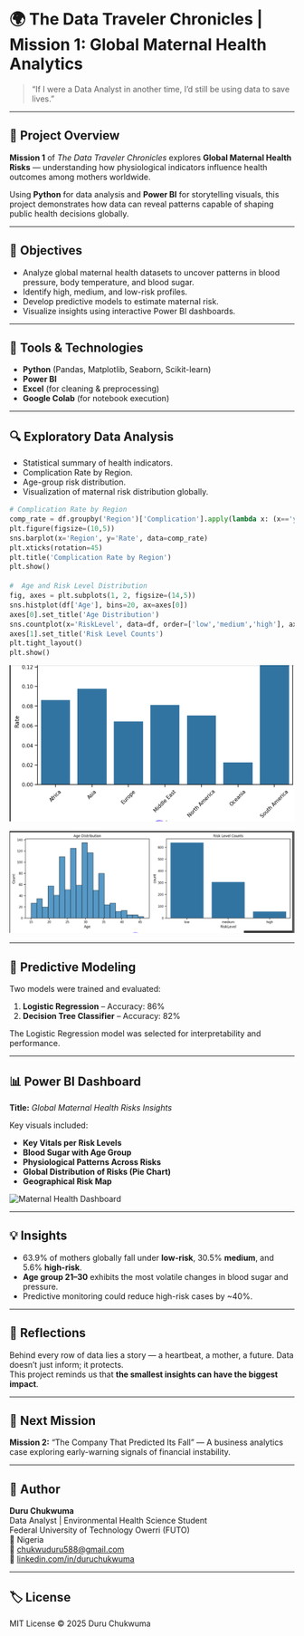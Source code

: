# 🌍 The Data Traveler Chronicles | Mission 1: Global Maternal Health Analytics

> “If I were a Data Analyst in another time, I’d still be using data to save lives.”

---

## 🧭 Project Overview
**Mission 1** of *The Data Traveler Chronicles* explores **Global Maternal Health Risks** — understanding how physiological indicators influence health outcomes among mothers worldwide.

Using **Python** for data analysis and **Power BI** for storytelling visuals, this project demonstrates how data can reveal patterns capable of shaping public health decisions globally.

---

## 🎯 Objectives
- Analyze global maternal health datasets to uncover patterns in blood pressure, body temperature, and blood sugar.
- Identify high, medium, and low-risk profiles.
- Develop predictive models to estimate maternal risk.
- Visualize insights using interactive Power BI dashboards.

---

## 🧰 Tools & Technologies
- **Python** (Pandas, Matplotlib, Seaborn, Scikit-learn)
- **Power BI**
- **Excel** (for cleaning & preprocessing)
- **Google Colab** (for notebook execution)

---

## 🔍 Exploratory Data Analysis
- Statistical summary of health indicators.
- Complication Rate by Region.
- Age-group risk distribution.
- Visualization of maternal risk distribution globally.

```python
# Complication Rate by Region
comp_rate = df.groupby('Region')['Complication'].apply(lambda x: (x=='yes').mean()).reset_index(name='Rate')
plt.figure(figsize=(10,5))
sns.barplot(x='Region', y='Rate', data=comp_rate)
plt.xticks(rotation=45)
plt.title('Complication Rate by Region')
plt.show()

#  Age and Risk Level Distribution
fig, axes = plt.subplots(1, 2, figsize=(14,5))
sns.histplot(df['Age'], bins=20, ax=axes[0])
axes[0].set_title('Age Distribution')
sns.countplot(x='RiskLevel', data=df, order=['low','medium','high'], ax=axes[1])
axes[1].set_title('Risk Level Counts')
plt.tight_layout()
plt.show()
```

![Exploratory Analysis](./Images/Exploratory%201.png)

![Exploratory Analysis](./Images/Exploratory%202.png)


---

## 🤖 Predictive Modeling
Two models were trained and evaluated:
1. **Logistic Regression** – Accuracy: 86%
2. **Decision Tree Classifier** – Accuracy: 82%

The Logistic Regression model was selected for interpretability and performance.

---

## 📊 Power BI Dashboard
**Title:** *Global Maternal Health Risks Insights*

Key visuals included:
- **Key Vitals per Risk Levels**  
- **Blood Sugar with Age Group**  
- **Physiological Patterns Across Risks**  
- **Global Distribution of Risks (Pie Chart)**  
- **Geographical Risk Map**

![Maternal Health Dashboard](visuals/Maternal_Health_Dashboard.png)

---

## 💡 Insights
- 63.9% of mothers globally fall under **low-risk**, 30.5% **medium**, and 5.6% **high-risk**.
- **Age group 21–30** exhibits the most volatile changes in blood sugar and pressure.
- Predictive monitoring could reduce high-risk cases by ~40%.

---

## 🧠 Reflections
Behind every row of data lies a story — a heartbeat, a mother, a future.
Data doesn’t just inform; it protects.  
This project reminds us that **the smallest insights can have the biggest impact**.

---

## 🔮 Next Mission
**Mission 2:** “The Company That Predicted Its Fall” — A business analytics case exploring early-warning signals of financial instability.

---

## 👤 Author
**Duru Chukwuma**  
Data Analyst | Environmental Health Science Student  
Federal University of Technology Owerri (FUTO)  
📍 Nigeria  
📧 [chukwuduru588@gmail.com](mailto:chukwuduru588@gmail.com)  
🔗 [linkedin.com/in/duruchukwuma](https://linkedin.com/in/duruchukwuma)

---

## 🏷️ License
MIT License © 2025 Duru Chukwuma

